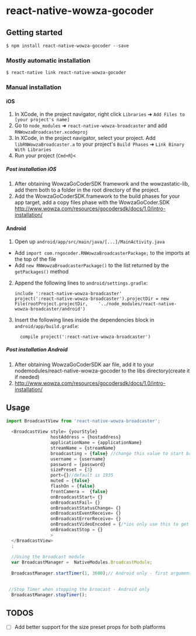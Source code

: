 
# react-native-wowza-gocoder

## Getting started

`$ npm install react-native-wowza-gocoder --save`

### Mostly automatic installation

`$ react-native link react-native-wowza-gocoder`

### Manual installation


#### iOS

1. In XCode, in the project navigator, right click `Libraries` ➜ `Add Files to [your project's name]`
2. Go to `node_modules` ➜ `react-native-wowza-broadcaster` and add `RNWowzaBroadcaster.xcodeproj`
3. In XCode, in the project navigator, select your project. Add `libRNWowzaBroadcaster.a` to your project's `Build Phases` ➜ `Link Binary With Libraries`
4. Run your project (`Cmd+R`)<

##### Post installation iOS
1. After obtaining WowzaGoCoderSDK framework and the wowzastatic-lib, add them both to a folder in the root directory of the project. 
2. Add the WowzaGoCoderSDK.framework to the build phases for your app target, add a copy files phase with the WowzaGoCoder.SDK http://www.wowza.com/resources/gocodersdk/docs/1.0/intro-installation/

#### Android

1. Open up `android/app/src/main/java/[...]/MainActivity.java`
  - Add `import com.rngocoder.RNWowzaBroadcasterPackage;` to the imports at the top of the file
  - Add `new RNWowzaBroadcasterPackage()` to the list returned by the `getPackages()` method
2. Append the following lines to `android/settings.gradle`:
  	```
  	include ':react-native-wowza-broadcaster'
  	project(':react-native-wowza-broadcaster').projectDir = new File(rootProject.projectDir, 	'../node_modules/react-native-wowza-broadcaster/android')
  	```
3. Insert the following lines inside the dependencies block in `android/app/build.gradle`:
  	```
      compile project(':react-native-wowza-broadcaster')
  	```
    
##### Post installation Android
1. After obtaining WowzaGoCoderSDK aar file, add it to your nodemodules/react-native-wowza-gocoder to the libs directory(create it if needed) 
2. http://www.wowza.com/resources/gocodersdk/docs/1.0/intro-installation/

## Usage
```javascript
import BroadcastView from 'react-native-wowza-broadcaster';

  <BroadcastView style= {yourStyle}
                 hostAddress = {hostaddress}
                 applicationName = {applicationName}
                 streamName = {streamName}
                 broadcasting = {false} //change this value to start broadcast
                 username = {username}
                 password = {password}
                 sizePreset = {3}
                 port={}//default is 1935
                 muted = {false}
                 flashOn = {false}
                 frontCamera =  {false}
                 onBroadcastStart= {}
                 onBroadcastFail= {}
                 onBroadcastStatusChange= {}
                 onBroadcastEventReceive= {}
                 onBroadcastErrorReceive= {}
                 onBroadcastVideoEncoded = {/*ios only use this to get recording time*/}
                 onBroadcastStop = {}
                 >
  </BroadcastView>
  ;
  
  //Using the broadcast module
  var BroadcastManager =  NativeModules.BroadcastModule;
  
  BroadcastManager.startTimer(1, 3600);// Android only - first argument - timer interval, second argument time to timeout timer in seconds
  

 //Stop Timer when stopping the broacast - Android only       
  BroadcastManager.stopTimer();
```
## TODOS

- [ ] Add better support for the size preset props for both platforms


  
